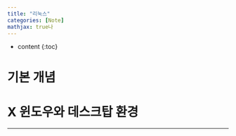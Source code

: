 ```yaml
---
title: "리눅스"
categories: [Note]
mathjax: true나 
---
```


* content
{:toc}
# 기본 개념



# X 윈도우와 데스크탑 환경



---
